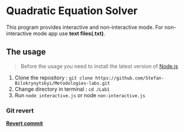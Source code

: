 # Quadratic Equation Solver
This program provides interactive and non-interactive mode. For non-interactive mode app use **text files(.txt)**.
## The usage
> Before the usage you need to install the latest version of [Node.js](https://nodejs.org/en/download/)
1. Clone the repository : ```git clone https://github.com/Stefan-Bilokrynytskyi/Metodologies-labs.git```
2. Change directory in terminal : ```cd /Lab1```
3. Run ```node interactive.js``` or node ```non-interactive.js```
### Git revert
**[Revert commit](https://github.com/Stefan-Bilokrynytskyi/Metodologies-labs/commit/a38531141a2b064d4c06578c53b8d6ecb83f504b)**
